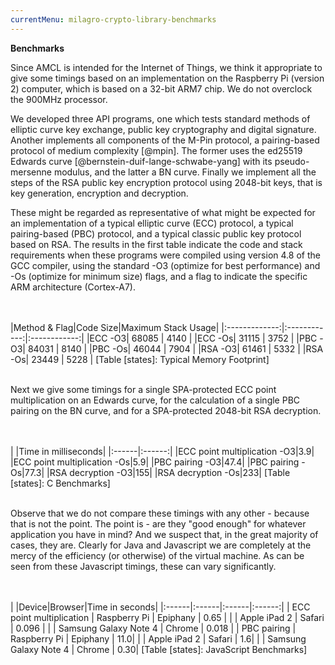 ```yaml
---
currentMenu: milagro-crypto-library-benchmarks
---
```


**Benchmarks**

Since AMCL is intended for the Internet of Things, we think it appropriate to give some timings based on an implementation on the Raspberry Pi (version 2) computer, which is based on a 32-bit ARM7 chip. We do not overclock the 900MHz processor.

We developed three API programs, one which tests standard methods of elliptic curve key exchange, public key cryptography and digital signature. Another implements all components of the M-Pin protocol, a pairing-based protocol of medium complexity [@mpin].  The former uses the ed25519 Edwards curve [@bernstein-duif-lange-schwabe-yang] with its pseudo-mersenne modulus, and the latter a BN curve. Finally we implement all the steps of the RSA public key encryption protocol using 2048-bit keys, that is key generation, encryption and decryption.

These might be regarded as representative of what might be expected for an implementation of a typical elliptic curve (ECC) protocol, a typical pairing-based (PBC) protocol, and a typical classic public key protocol based on RSA.
The results in the first table indicate the code and stack requirements when these programs were compiled using version 4.8 of the GCC compiler, using the standard -O3 (optimize for best performance) and -Os (optimize for minimum size) flags, and a flag to indicate the specific ARM architecture (Cortex-A7).

<br></br>
<markdeep>
|Method & Flag|Code Size|Maximum Stack Usage|
|:-------------:|:------------:|:------------:|
|ECC  -O3|  68085 |  4140 |
|ECC  -Os|  31115 |  3752 |
|PBC  -O3|  84031 |  8140 |
|PBC  -Os|  46044 |  7904 |
|RSA  -O3|  61461 |  5332 |
|RSA  -Os|  23449 |  5228 |
[Table [states]: Typical Memory Footprint]
</markdeep>
<br></br>


Next we give some timings for a single SPA-protected ECC point multiplication on an Edwards curve, for the calculation of a single PBC pairing on the BN curve, and for a SPA-protected 2048-bit RSA decryption.

<br></br>
<markdeep>
|   |Time in milliseconds|
|:------|:------:|
|ECC point multiplication -O3|3.9|
|ECC point multiplication -Os|5.9|
|PBC pairing -O3|47.4|
|PBC pairing -Os|77.3|
|RSA decryption -O3|155|
|RSA decryption -Os|233|
[Table [states]: C Benchmarks]
</markdeep>
<br></br>


Observe that we do not compare these timings with any other - because that is not the point.
The point is - are they "good enough" for whatever application you have in mind? And we suspect that, in the great majority of cases, they are.
Clearly for Java and Javascript we are completely at the mercy of the efficiency (or otherwise) of the virtual machine. As can be seen from these Javascript timings, these can vary significantly.

<br></br>
<markdeep>
|   |Device|Browser|Time in seconds|
|:------|:------|:------|:------:|
|  ECC point multiplication   |   Raspberry Pi  |   Epiphany  |  0.65  |
|   |   Apple iPad 2  |   Safari  |  0.096  |
|   |   Samsung Galaxy Note 4  |   Chrome  |  0.018  |
|  PBC pairing   |    Raspberry Pi  |   Epiphany  |  11.0|
|  |    Apple iPad 2  |   Safari  |  1.6|
|  |    Samsung Galaxy Note 4  |   Chrome  |  0.30|
[Table [states]: JavaScript Benchmarks]
<br></br>
<markdeep>

<script>window.markdeepOptions = {mode: 'html'};</script>
<script src="markdeep.min.js"></script>
<script src="https://casual-effects.com/markdeep/latest/markdeep.min.js"></script>
